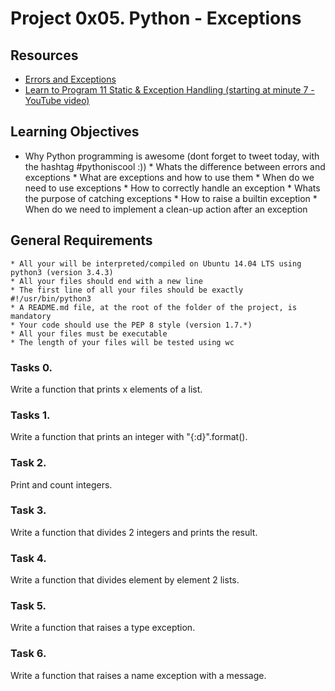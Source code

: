 #            Project 0x05. Python - Exceptions  
          
## Resources


* [Errors and Exceptions](https://docs.python.org/3.4/tutorial/errors.html)
* [Learn to Program 11 Static & Exception Handling (starting at minute 7 - YouTube video)](https://www.youtube.com/watch?v=7vbgD-3s-w4)

## Learning Objectives



   * Why Python programming is awesome (dont forget to tweet today, with the hashtag #pythoniscool :))
    * Whats the difference between errors and exceptions
    * What are exceptions and how to use them
    * When do we need to use exceptions
    * How to correctly handle an exception
    * Whats the purpose of catching exceptions
    * How to raise a builtin exception
    * When do we need to implement a clean-up action after an exception

## General Requirements


    * All your will be interpreted/compiled on Ubuntu 14.04 LTS using python3 (version 3.4.3)
    * All your files should end with a new line
    * The first line of all your files should be exactly #!/usr/bin/python3
    * A README.md file, at the root of the folder of the project, is mandatory
    * Your code should use the PEP 8 style (version 1.7.*)
    * All your files must be executable
    * The length of your files will be tested using wc


### Tasks 0.

Write a function that prints x elements of a list.


### Tasks 1.

Write a function that prints an integer with "{:d}".format().


### Task 2. 

Print and count integers.


### Task 3.

Write a function that divides 2 integers and prints the result.


### Task 4.

Write a function that divides element by element 2 lists.


### Task 5. 

Write a function that raises a type exception.


### Task 6.

Write a function that raises a name exception with a message.


